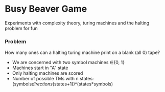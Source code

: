 # Busy Beaver Game

Experiments with complexity theory, turing machines and the halting problem for fun

### Problem

How many ones can a halting turing machine print on a blank (all 0) tape?

- We are concerned with two symbol machines ∈{0, 1}
- Machines start in "A" state
- Only halting machines are scored
- Number of possible TMs with n states: (symbols*directions*(states+1))^(states*symbols)